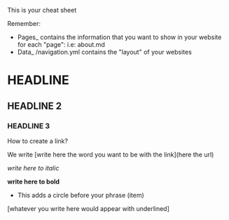


This is your cheat sheet

<!-- Write here your comments -->

Remember:

- Pages_ contains the information that you want to show in your website for each "page": i.e: about.md 
- Data_  /navigation.yml contains the "layout" of your websites


# HEADLINE
## HEADLINE 2
### HEADLINE 3

How to create a link? 

We write [write here the word you want to be with the link](here the url) <!-- the part in brakets adds the url hyper link -->

_write here to italic_  <!-- control i -->

**write here to bold** <!-- control b -->

- This adds a circle before your phrase (item)

[whatever you write here would appear with underlined]

